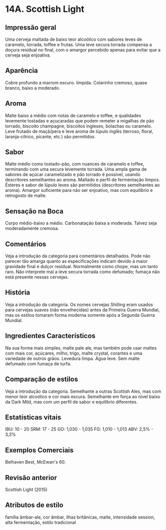 # 14A. Scottish Light

## Impressão geral

Uma cerveja maltada de baixo teor alcoólico com sabores leves de caramelo, torrada, toffee e frutas. Uma leve secura torrada compensa a doçura residual no final, com o amargor percebido apenas para evitar que a cerveja seja enjoativa.

## Aparência

Cobre profundo a marrom escuro. límpida. Colarinho cremoso, quase branco, baixo a moderado.

## Aroma

Malte baixo a médio com notas de caramelo e toffee, e qualidades levemente tostadas e açucaradas que podem remeter a migalhas de pão torrado, biscoito champagne, biscoitos ingleses, bolachas ou caramelo. Leve frutado de maçã/pera e leve aroma de lúpulo inglês (terroso, floral, laranja-cítrico, picante, etc.) são permitidos.

## Sabor

Malte médio como tostado-pão, com nuances de caramelo e toffee, terminando com uma secura levemente torrada. Uma ampla gama de sabores de açúcar caramelizado e pão torrado é possível, usando descritores semelhantes ao aroma. Maltado e perfil de fermentação limpos. Ésteres e sabor de lúpulo leves são permitidos (descritores semelhantes ao aroma). Amargor suficiente para não ser enjoativo, mas com equilíbrio e retrogosto de malte.

## Sensação na Boca

Corpo médio-baixo a médio. Carbonatação baixa a moderada. Talvez seja moderadamente cremosa.

## Comentários

Veja a introdução da categoria para comentários detalhados. Pode não parecer tão amarga quanto as especificações indicam devido à maior gravidade final e dulçor residual. Normalmente como chope, mas um tanto raro. Não interprete mal a leve secura torrada como defumado; fumaça não está presente nessas cervejas.

## História

Veja a introdução da categoria. Os nomes cervejas Shilling eram usados ​​para cervejas suaves (não envelhecidas) antes da Primeira Guerra Mundial, mas os estilos tomaram forma moderna somente após a Segunda Guerra Mundial.

## Ingredientes Característicos

Na sua forma mais simples, malte pale ale, mas também pode usar maltes com mais cor, açúcares, milho, trigo, malte crystal, corantes e uma variedade de outros grãos. Levedura limpa. Água leve. Sem malte defumado com fumaça de turfa.

## Comparação de estilos

Veja a introdução da categoria. Semelhante a outras Scottish Ales, mas com menor teor alcoólico e cor mais escura. Semelhante em força ao nível baíxo da Dark Mild, mas com um perfil de sabor e equilíbrio diferentes.

## Estatísticas vitais

IBU: 10 - 20
SRM: 17 - 25
GO: 1,030 - 1,035
FG: 1,010 - 1,013
ABV: 2,5% - 3,3%

## Exemplos Comerciais

Belhaven Best, McEwan's 60.

## Revisão anterior

Scottish Light (2015)

## Atributos de estilo

família âmbar-ale, cor âmbar, ilhas britânicas, malte, intensidade session, alta fermentação, estilo tradicional